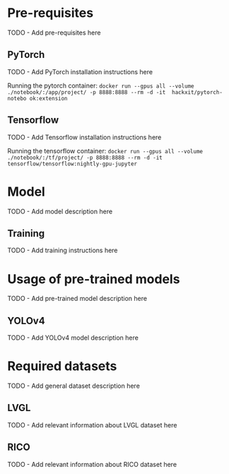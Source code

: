 # Pre-requisites

TODO - Add pre-requisites here

## PyTorch

TODO - Add PyTorch installation instructions here

Running the pytorch container: `docker run --gpus all --volume ./notebook/:/app/project/ -p 8888:8888 --rm -d -it  hackxit/pytorch-notebo
ok:extension`

## Tensorflow

TODO - Add Tensorflow installation instructions here

Running the tensorflow container: `docker run --gpus all --volume ./notebook/:/tf/project/ -p 8888:8888 --rm -d -it  tensorflow/tensorflow:nightly-gpu-jupyter`

# Model

TODO - Add model description here

## Training

TODO - Add training instructions here

# Usage of pre-trained models

TODO - Add pre-trained model description here

## YOLOv4

TODO - Add YOLOv4 model description here

# Required datasets

TODO - Add general dataset description here

## LVGL

TODO - Add relevant information about LVGL dataset here

## RICO

TODO - Add relevant information about RICO dataset here